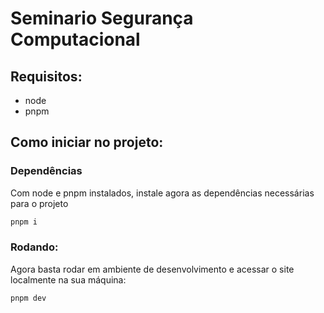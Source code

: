 # Seminario Segurança Computacional

## Requisitos:

- node
- pnpm

## Como iniciar no projeto:

### Dependências

Com node e pnpm instalados, instale agora as dependências necessárias para o projeto

```bash
pnpm i
```

### Rodando:

Agora basta rodar em ambiente de desenvolvimento e acessar o site localmente na sua máquina:

```bash
pnpm dev
```
